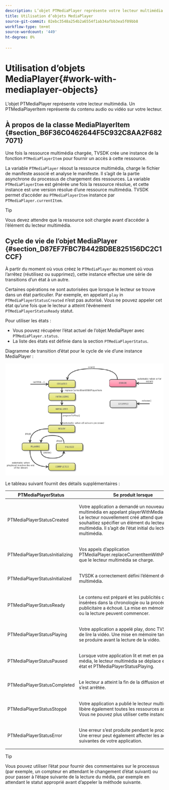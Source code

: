 ```yaml
---
description: L’objet PTMediaPlayer représente votre lecteur multimédia. Un PTMediaPlayerItem représente du contenu audio ou vidéo sur votre lecteur.
title: Utilisation d’objets MediaPlayer
source-git-commit: 02ebc3548a254b2a6554f1ab34afbb3ea5f09bb8
workflow-type: tm+mt
source-wordcount: '449'
ht-degree: 0%

---
```


# Utilisation d’objets MediaPlayer{#work-with-mediaplayer-objects}

L’objet PTMediaPlayer représente votre lecteur multimédia. Un PTMediaPlayerItem représente du contenu audio ou vidéo sur votre lecteur.

## À propos de la classe MediaPlayerItem {#section_B6F36C0462644F5C932C8AA2F6827071}

Une fois la ressource multimédia chargée, TVSDK crée une instance de la fonction `PTMediaPlayerItem` pour fournir un accès à cette ressource.

La variable `PTMediaPlayer` résout la ressource multimédia, charge le fichier de manifeste associé et analyse le manifeste. Il s’agit de la partie asynchrone du processus de chargement des ressources. La variable `PTMediaPlayerItem` est générée une fois la ressource résolue, et cette instance est une version résolue d’une ressource multimédia. TVSDK permet d’accéder au `PTMediaPlayerItem` instance par `PTMediaPlayer.currentItem`.

>[!TIP]
>
>Vous devez attendre que la ressource soit chargée avant d’accéder à l’élément du lecteur multimédia.

## Cycle de vie de l’objet MediaPlayer {#section_D87EF7FBC7B442BDBE825156DC2C1CCF}

À partir du moment où vous créez le `PTMediaPlayer` au moment où vous l’arrêtez (réutilisez ou supprimez), cette instance effectue une série de transitions d’un état à un autre.

Certaines opérations ne sont autorisées que lorsque le lecteur se trouve dans un état particulier. Par exemple, en appelant `play` in `PTMediaPlayerStatusCreated` n’est pas autorisé. Vous ne pouvez appeler cet état qu’une fois que le lecteur a atteint l’événement `PTMediaPlayerStatusReady` statut.

Pour utiliser les états :

* Vous pouvez récupérer l’état actuel de l’objet MediaPlayer avec `PTMediaPlayer.status`.
* La liste des états est définie dans la section `PTMediaPlayerStatus`.

Diagramme de transition d’état pour le cycle de vie d’une instance MediaPlayer :
<!--<a id="fig_1C55DE3F186F4B36AFFDCDE90379534C"></a>-->

![](assets/player-state-transitions-diagram-ios2_web.png)

Le tableau suivant fournit des détails supplémentaires :

<table id="table_426F0093E4214EA88CD72A7796B58DFD"> 
 <thead> 
  <tr> 
   <th colname="col1" class="entry"> PTMediaPlayerStatus </th> 
   <th colname="col2" class="entry"> Se produit lorsque </th> 
  </tr> 
 </thead>
 <tbody> 
  <tr> 
   <td colname="col1"> <p><span class="codeph"> PTMediaPlayerStatusCreated</span> </p> </td> 
   <td colname="col2"> <p>Votre application a demandé un nouveau lecteur multimédia en appelant <span class="codeph"> playerWithMediaPlayerItem</span>. Le lecteur nouvellement créé attend que vous souhaitiez spécifier un élément du lecteur multimédia. Il s’agit de l’état initial du lecteur multimédia. </p> </td> 
  </tr> 
  <tr> 
   <td colname="col1"> <p> <span class="codeph"> PTMediaPlayerStatusInitializing</span> </p> </td> 
   <td colname="col2"> <p>Vos appels d’application <span class="codeph"> PTMediaPlayer.replaceCurrentItemWithPlayerItem</span>et que le lecteur multimédia se charge. </p> </td> 
  </tr> 
  <tr> 
   <td colname="col1"> <p><span class="codeph"> PTMediaPlayerStatusInitialized</span> </p> </td> 
   <td colname="col2"> <p>TVSDK a correctement défini l’élément du lecteur multimédia. </p> </td> 
  </tr> 
  <tr> 
   <td colname="col1"> <p> <span class="codeph"> PTMediaPlayerStatusReady</span> </p> </td> 
   <td colname="col2"> <p>Le contenu est préparé et les publicités ont été insérées dans la chronologie ou la procédure publicitaire a échoué. La mise en mémoire tampon ou la lecture peuvent commencer. </p> </td> 
  </tr> 
  <tr> 
   <td colname="col1"> <p><span class="codeph"> PTMediaPlayerStatusPlaying</span> </p> </td> 
   <td colname="col2"> <p>Votre application a appelé <span class="codeph"> play</span>, donc TVSDK tente de lire la vidéo. Une mise en mémoire tampon peut se produire avant la lecture de la vidéo. </p> </td> 
  </tr> 
  <tr> 
   <td colname="col1"> <p><span class="codeph"> PTMediaPlayerStatusPaused</span> </p> </td> 
   <td colname="col2"> <p>Lorsque votre application lit et met en pause le média, le lecteur multimédia se déplace entre cet état et <span class="codeph"> PTMediaPlayerStatusPlaying</span>. </p> </td> 
  </tr> 
  <tr> 
   <td colname="col1"> <p><span class="codeph"> PTMediaPlayerStatusCompleted</span> </p> </td> 
   <td colname="col2"> <p>Le lecteur a atteint la fin de la diffusion et la lecture s’est arrêtée. </p> </td> 
  </tr> 
  <tr> 
   <td colname="col1"> <p><span class="codeph"> PTMediaPlayerStatusStoppé</span> </p> </td> 
   <td colname="col2"> <p>Votre application a publié le lecteur multimédia, qui libère également toutes les ressources associées. Vous ne pouvez plus utiliser cette instance. </p> </td> 
  </tr> 
  <tr> 
   <td colname="col1"> <p><span class="codeph"> PTMediaPlayerStatusError</span> </p> </td> 
   <td colname="col2"> <p>Une erreur s’est produite pendant le processus. Une erreur peut également affecter les actions suivantes de votre application. </p> </td> 
  </tr> 
 </tbody> 
</table>

>[!TIP]
>
>Vous pouvez utiliser l’état pour fournir des commentaires sur le processus (par exemple, un compteur en attendant le changement d’état suivant) ou pour passer à l’étape suivante de la lecture du média, par exemple en attendant le statut approprié avant d’appeler la méthode suivante.
